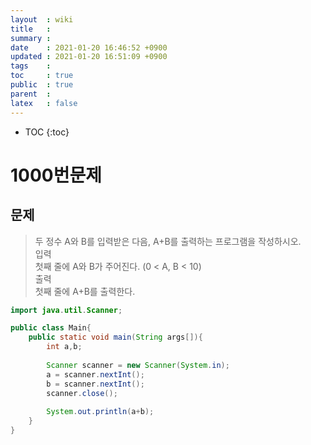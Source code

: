 ```yaml
---
layout  : wiki
title   : 
summary : 
date    : 2021-01-20 16:46:52 +0900
updated : 2021-01-20 16:51:09 +0900
tags    : 
toc     : true
public  : true
parent  : 
latex   : false
---
```

* TOC
{:toc}

# 1000번문제
## 문제
> 두 정수 A와 B를 입력받은 다음, A+B를 출력하는 프로그램을 작성하시오.<br/>
> 입력<br/>
> 첫째 줄에 A와 B가 주어진다. (0 < A, B < 10)<br/>
> 출력<br/>
> 첫째 줄에 A+B를 출력한다.<br/>

```java
import java.util.Scanner;

public class Main{
    public static void main(String args[]){
        int a,b;
        
        Scanner scanner = new Scanner(System.in);
        a = scanner.nextInt();
        b = scanner.nextInt();
        scanner.close();
        
        System.out.println(a+b);
    }
}
```

